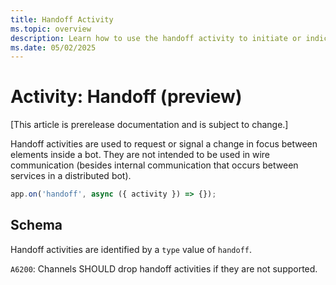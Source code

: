 ```yaml
---
title: Handoff Activity
ms.topic: overview
description: Learn how to use the handoff activity to initiate or indicate a handoff between bot elements.
ms.date: 05/02/2025
---
```


# Activity: Handoff (preview)

[This article is prerelease documentation and is subject to change.]

Handoff activities are used to request or signal a change in focus between elements inside a bot. They are not intended to be used in wire communication (besides internal communication that occurs between services in a distributed bot).

```typescript
app.on('handoff', async ({ activity }) => {});
```

## Schema

Handoff activities are identified by a `type` value of `handoff`.

`A6200`: Channels SHOULD drop handoff activities if they are not supported.